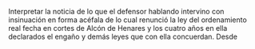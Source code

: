 Interpretar la noticia de lo que el defensor hablando intervino con insinuación en forma acéfala de lo cual renunció la ley del ordenamiento real fecha en cortes de Alcón de Henares y los cuatro años en ella declarados el engaño y demás leyes que con ella concuerdan. Desde